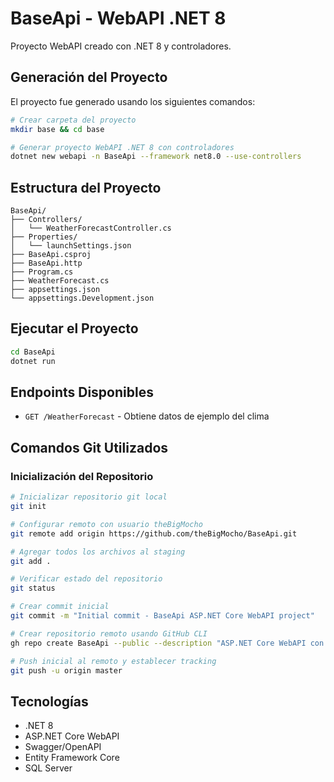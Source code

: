 # BaseApi - WebAPI .NET 8

Proyecto WebAPI creado con .NET 8 y controladores.

## Generación del Proyecto

El proyecto fue generado usando los siguientes comandos:

```bash
# Crear carpeta del proyecto
mkdir base && cd base

# Generar proyecto WebAPI .NET 8 con controladores
dotnet new webapi -n BaseApi --framework net8.0 --use-controllers
```

## Estructura del Proyecto

```
BaseApi/
├── Controllers/
│   └── WeatherForecastController.cs
├── Properties/
│   └── launchSettings.json
├── BaseApi.csproj
├── BaseApi.http
├── Program.cs
├── WeatherForecast.cs
├── appsettings.json
└── appsettings.Development.json
```

## Ejecutar el Proyecto

```bash
cd BaseApi
dotnet run
```

## Endpoints Disponibles

- `GET /WeatherForecast` - Obtiene datos de ejemplo del clima

## Comandos Git Utilizados

### Inicialización del Repositorio
```bash
# Inicializar repositorio git local
git init

# Configurar remoto con usuario theBigMocho
git remote add origin https://github.com/theBigMocho/BaseApi.git

# Agregar todos los archivos al staging
git add .

# Verificar estado del repositorio
git status

# Crear commit inicial
git commit -m "Initial commit - BaseApi ASP.NET Core WebAPI project"

# Crear repositorio remoto usando GitHub CLI
gh repo create BaseApi --public --description "ASP.NET Core WebAPI con Entity Framework Core, archivos estáticos y componentes Shadow DOM"

# Push inicial al remoto y establecer tracking
git push -u origin master
```

## Tecnologías

- .NET 8
- ASP.NET Core WebAPI
- Swagger/OpenAPI
- Entity Framework Core
- SQL Server